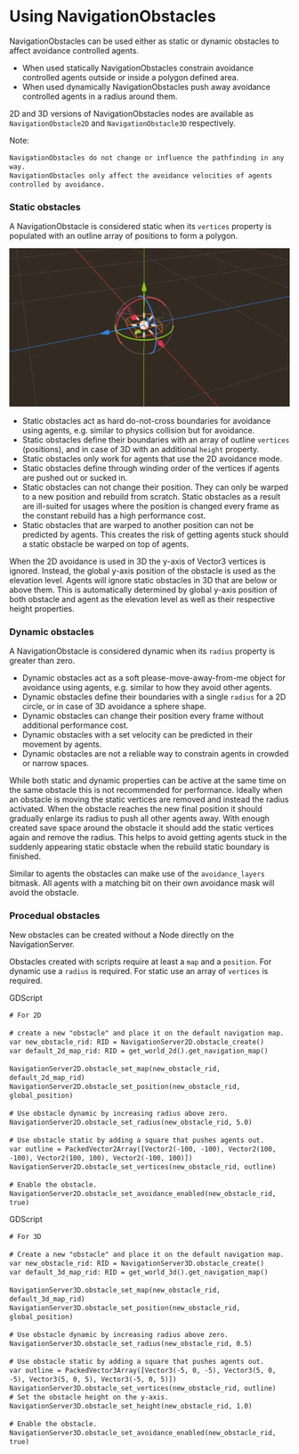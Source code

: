 
# Using NavigationObstacles

NavigationObstacles can be used either as static or dynamic obstacles to affect avoidance controlled agents.

- When used statically NavigationObstacles constrain avoidance controlled agents outside or inside a polygon defined area.
- When used dynamically NavigationObstacles push away avoidance controlled agents in a radius around them.

2D and 3D versions of NavigationObstacles nodes are available as `NavigationObstacle2D` and `NavigationObstacle3D`  respectively.

Note:

    NavigationObstacles do not change or influence the pathfinding in any way.
    NavigationObstacles only affect the avoidance velocities of agents controlled by avoidance.

### Static obstacles

A NavigationObstacle is considered static when its `vertices` property is populated with an outline array of positions to form a polygon.

![](img/nav_static_obstacle_build.gif)

- Static obstacles act as hard do-not-cross boundaries for avoidance using agents, e.g. similar to physics collision but for avoidance.
- Static obstacles define their boundaries with an array of outline `vertices` (positions), and in case of 3D with an additional `height` property.
- Static obstacles only work for agents that use the 2D avoidance mode.
- Static obstacles define through winding order of the vertices if agents are pushed out or sucked in.
- Static obstacles can not change their position. They can only be warped to a new position and rebuild from scratch. Static obstacles as a result are ill-suited for usages where the position is changed every frame as the constant rebuild has a high performance cost.
- Static obstacles that are warped to another position can not be predicted by agents. This creates the risk of getting agents stuck should a static obstacle be warped on top of agents.

When the 2D avoidance is used in 3D the y-axis of Vector3 vertices is ignored. Instead, the global y-axis position of the obstacle is used as the elevation level. Agents will ignore static obstacles in 3D that are below or above them. This is automatically determined by global y-axis position of both obstacle and agent as the elevation level as well as their respective height properties.

### Dynamic obstacles

A NavigationObstacle is considered dynamic when its `radius` property is greater than zero.

- Dynamic obstacles act as a soft please-move-away-from-me object for avoidance using agents, e.g. similar to how they avoid other agents.
- Dynamic obstacles define their boundaries with a single `radius` for a 2D circle, or in case of 3D avoidance a sphere shape.
- Dynamic obstacles can change their position every frame without additional performance cost.
- Dynamic obstacles with a set velocity can be predicted in their movement by agents.
- Dynamic obstacles are not a reliable way to constrain agents in crowded or narrow spaces.

While both static and dynamic properties can be active at the same time on the same obstacle this is not recommended for performance.
Ideally when an obstacle is moving the static vertices are removed and instead the radius activated. When the obstacle reaches the new final position it should gradually enlarge its radius to push all other agents away. With enough created save space around the obstacle it should add the static vertices again and remove the radius. This helps to avoid getting agents stuck in the suddenly appearing static obstacle when the rebuild static boundary is finished.

Similar to agents the obstacles can make use of the `avoidance_layers` bitmask.
All agents with a matching bit on their own avoidance mask will avoid the obstacle.

### Procedual obstacles

New obstacles can be created without a Node directly on the NavigationServer.

Obstacles created with scripts require at least a `map` and a `position`.
For dynamic use a `radius` is required.
For static use an array of `vertices` is required.

GDScript

```
# For 2D

# create a new "obstacle" and place it on the default navigation map.
var new_obstacle_rid: RID = NavigationServer2D.obstacle_create()
var default_2d_map_rid: RID = get_world_2d().get_navigation_map()

NavigationServer2D.obstacle_set_map(new_obstacle_rid, default_2d_map_rid)
NavigationServer2D.obstacle_set_position(new_obstacle_rid, global_position)

# Use obstacle dynamic by increasing radius above zero.
NavigationServer2D.obstacle_set_radius(new_obstacle_rid, 5.0)

# Use obstacle static by adding a square that pushes agents out.
var outline = PackedVector2Array([Vector2(-100, -100), Vector2(100, -100), Vector2(100, 100), Vector2(-100, 100)])
NavigationServer2D.obstacle_set_vertices(new_obstacle_rid, outline)

# Enable the obstacle.
NavigationServer2D.obstacle_set_avoidance_enabled(new_obstacle_rid, true)
```

GDScript

```
# For 3D

# Create a new "obstacle" and place it on the default navigation map.
var new_obstacle_rid: RID = NavigationServer3D.obstacle_create()
var default_3d_map_rid: RID = get_world_3d().get_navigation_map()

NavigationServer3D.obstacle_set_map(new_obstacle_rid, default_3d_map_rid)
NavigationServer3D.obstacle_set_position(new_obstacle_rid, global_position)

# Use obstacle dynamic by increasing radius above zero.
NavigationServer3D.obstacle_set_radius(new_obstacle_rid, 0.5)

# Use obstacle static by adding a square that pushes agents out.
var outline = PackedVector3Array([Vector3(-5, 0, -5), Vector3(5, 0, -5), Vector3(5, 0, 5), Vector3(-5, 0, 5)])
NavigationServer3D.obstacle_set_vertices(new_obstacle_rid, outline)
# Set the obstacle height on the y-axis.
NavigationServer3D.obstacle_set_height(new_obstacle_rid, 1.0)

# Enable the obstacle.
NavigationServer3D.obstacle_set_avoidance_enabled(new_obstacle_rid, true)
```
